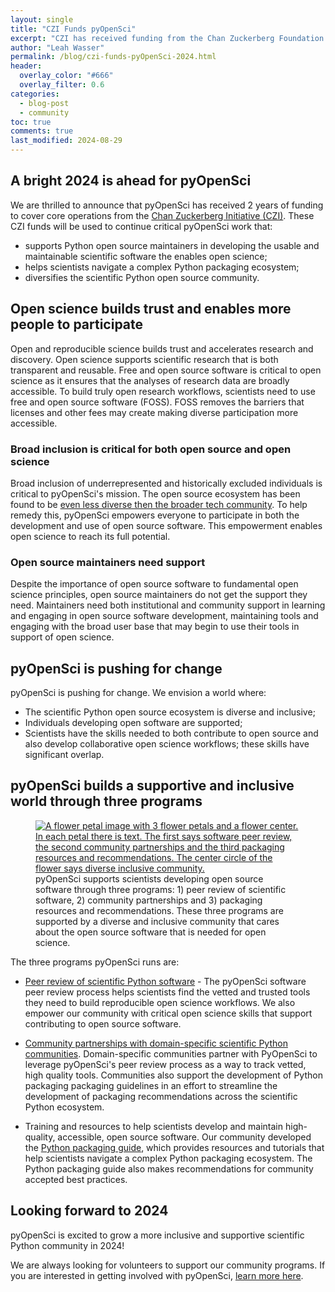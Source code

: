 ```yaml
---
layout: single
title: "CZI Funds pyOpenSci"
excerpt: "CZI has received funding from the Chan Zuckerberg Foundation. Learn more about how this funding will support pyOpenSci over the next 2 years."
author: "Leah Wasser"
permalink: /blog/czi-funds-pyOpenSci-2024.html
header:
  overlay_color: "#666"
  overlay_filter: 0.6
categories:
  - blog-post
  - community
toc: true
comments: true
last_modified: 2024-08-29
---
```


## A bright 2024 is ahead for pyOpenSci

We are thrilled to announce that pyOpenSci has received 2 years of funding to cover core operations from the [Chan Zuckerberg Initiative (CZI)](https://chanzuckerberg.com/). These CZI funds will be used to continue critical pyOpenSci work that:

* supports Python open source maintainers in developing the usable and maintainable scientific software the enables open science;
* helps scientists navigate a complex Python packaging ecosystem;
* diversifies the scientific Python open source community.


## Open science builds trust and enables more people to participate

Open and reproducible science builds trust and accelerates research and
discovery. Open science supports scientific research that is both transparent and
reusable. Free and open source software is critical to open science as it ensures that
the analyses of research data are broadly accessible. To build truly open research workflows, scientists need to use free and open source software (FOSS). FOSS removes the barriers that licenses and other fees may create making diverse participation more accessible.

### Broad inclusion is critical for both open source and open science

Broad inclusion of underrepresented and historically excluded individuals is critical to pyOpenSci's mission. The open source ecosystem has been found to be [even less diverse then the broader tech community](https://www.wired.com/2017/06/diversity-open-source-even-worse-tech-overall/). To help remedy this, pyOpenSci empowers everyone to participate in both the development and use of open source software. This
empowerment enables open science to reach its full potential.

### Open source maintainers need support
Despite the importance of open source software to fundamental
open science principles, open source maintainers do not get the support they
need. Maintainers need both institutional and community support in learning
and engaging in open source software development, maintaining tools and engaging
with the broad user base that may begin to use their tools in support of open science.

## pyOpenSci is pushing for change

pyOpenSci is pushing for change. We envision a world where:

* The scientific Python open source ecosystem is diverse and inclusive;
* Individuals developing open software are supported;
* Scientists have the skills needed to both contribute to open source and also develop collaborative open science workflows; these skills have significant overlap.

## pyOpenSci builds a supportive and inclusive world through three programs

<figure>
    <a href="/images/pyopensci-pillars-flower.png">
    <img src="/images/pyopensci-pillars-flower.png" style="max-width:100%" alt="A flower petal image with 3 flower petals and a flower center. In each petal there is text. The first says software peer review, the second community partnerships and the third packaging resources and recommendations. The center circle of the flower says diverse inclusive community.">
    </a>
    <figcaption> pyOpenSci supports scientists developing open source software through three programs: 1) peer review of scientific software, 2) community partnerships and 3) packaging resources and recommendations. These three programs are supported by a diverse and inclusive community that cares about the open source software that is needed for open science.
    </figcaption>
</figure>

The three programs pyOpenSci runs are:

* [Peer review of scientific Python software](https://www.pyopensci.org/about-peer-review/index.html) - The pyOpenSci software peer review process helps scientists find the vetted and trusted tools they need to build reproducible open science workflows. We also empower our community with critical open science skills that support contributing to open source software.

* [Community partnerships with domain-specific scientific Python communities](https://www.pyopensci.org/partners.html). Domain-specific communities partner with PyOpenSci to leverage pyOpenSci's peer review process as a way to track vetted, high quality tools. Communities also support the development of Python packaging packaging guidelines in an effort to streamline the development of packaging recommendations across the scientific Python ecosystem.

* Training and resources to help scientists develop and maintain high-quality, accessible, open source software. Our community developed the [Python packaging guide](https://www.pyopensci.org/python-package-guide/), which provides resources and tutorials that help scientists navigate a complex Python packaging ecosystem. The Python packaging guide also makes recommendations for community accepted best practices.

## Looking forward to 2024

pyOpenSci is excited to grow a more inclusive and supportive scientific Python community in 2024!

We are always looking for volunteers to support our community programs.
If you are interested in getting involved with pyOpenSci, [learn more here](/get-involved-contact.html).
